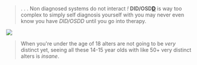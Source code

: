 > .  . . Non diagnosed systems do not interact *!* **DID/OSD[D](https://did-research.org/)** is way too complex to simply self diagnosis yourself with you may never even know you have *DID/OSDD* until you go into therapy.


 ![](https://i.imgur.com/Me1yLkl.png)
 

>
>  When you're under the age of 18 alters are not going to be *very* distinct yet, seeing all these 14-15 year olds with like 50+ very distinct alters is *insane*.
